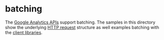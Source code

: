 # batching
The [Google Analytics APIs](https://developers.google.com/analytics)
support batching. The samples in this directory show the underlying
[HTTP request](./request.txt) structure as well examples batching
with the
[client libraries](https://developers.google.com/analytics/devguides/config/mgmt/v3/mgmtLibraries).